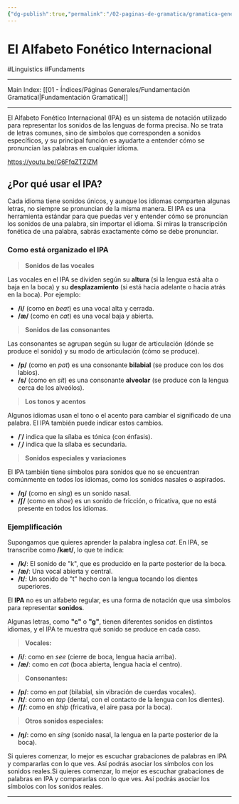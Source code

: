 ```yaml
---
{"dg-publish":true,"permalink":"/02-paginas-de-gramatica/gramatica-general/el-alfabeto-fonetico-internacional/"}
---
```


# El Alfabeto Fonético Internacional
#Linguistics #Fundaments 
___
Main Index: [[01 - Índices/Páginas Generales/Fundamentación Gramatical\|Fundamentación Gramatical]]
___
El Alfabeto Fonético Internacional (IPA) es un sistema de notación utilizado para representar los sonidos de las lenguas de forma precisa. No se trata de letras comunes, sino de símbolos que corresponden a sonidos específicos, y su principal función es ayudarte a entender cómo se pronuncian las palabras en cualquier idioma.

https://youtu.be/G6FfqZTZlZM

## ¿Por qué usar el IPA?
Cada idioma tiene sonidos únicos, y aunque los idiomas comparten algunas letras, no siempre se pronuncian de la misma manera. El IPA es una herramienta estándar para que puedas ver y entender cómo se pronuncian los sonidos de una palabra, sin importar el idioma. Si miras la transcripción fonética de una palabra, sabrás exactamente cómo se debe pronunciar.

### Como está organizado el IPA

>**Sonidos de las vocales**

Las vocales en el IPA se dividen según su **altura** (si la lengua está alta o baja en la boca) y su **desplazamiento** (si está hacia adelante o hacia atrás en la boca). Por ejemplo:

- **/i/** (como en _beat_) es una vocal alta y cerrada.
- **/æ/** (como en _cat_) es una vocal baja y abierta.

>**Sonidos de las consonantes**

Las consonantes se agrupan según su lugar de articulación (dónde se produce el sonido) y su modo de articulación (cómo se produce).

- **/p/** (como en _pat_) es una consonante **bilabial** (se produce con los dos labios).
- **/s/** (como en _sit_) es una consonante **alveolar** (se produce con la lengua cerca de los alveólos).

>**Los tonos y acentos**

Algunos idiomas usan el tono o el acento para cambiar el significado de una palabra. El IPA también puede indicar estos cambios.

- **/ˈ/** indica que la sílaba es tónica (con énfasis).
- **/ˌ/** indica que la sílaba es secundaria.

>**Sonidos especiales y variaciones**

El IPA también tiene símbolos para sonidos que no se encuentran comúnmente en todos los idiomas, como los sonidos nasales o aspirados.

- **/ŋ/** (como en _sing_) es un sonido nasal.
- **/ʃ/** (como en _shoe_) es un sonido de fricción, o fricativa, que no está presente en todos los idiomas.

### Ejemplificación

Supongamos que quieres aprender la palabra inglesa _cat_. En IPA, se transcribe como **/kæt/**, lo que te indica:

- **/k/**: El sonido de "k", que es producido en la parte posterior de la boca.
- **/æ/**: Una vocal abierta y central.
- **/t/**: Un sonido de "t" hecho con la lengua tocando los dientes superiores.

El **IPA** no es un alfabeto regular, es una forma de notación que usa símbolos para representar **sonidos**.

Algunas letras, como **"c"** o **"g"**, tienen diferentes sonidos en distintos idiomas, y el IPA te muestra qué sonido se produce en cada caso.

>**Vocales:**

- **/i/**: como en _see_ (cierre de boca, lengua hacia arriba).
- **/æ/**: como en _cat_ (boca abierta, lengua hacia el centro).

>**Consonantes:**

- **/p/**: como en _pat_ (bilabial, sin vibración de cuerdas vocales).
- **/t/**: como en _tap_ (dental, con el contacto de la lengua con los dientes).
- **/ʃ/**: como en _ship_ (fricativa, el aire pasa por la boca).

>**Otros sonidos especiales:**

- **/ŋ/**: como en _sing_ (sonido nasal, la lengua en la parte posterior de la boca).

Si quieres comenzar, lo mejor es escuchar grabaciones de palabras en IPA y compararlas con lo que ves. Así podrás asociar los símbolos con los sonidos reales.Si quieres comenzar, lo mejor es escuchar grabaciones de palabras en IPA y compararlas con lo que ves. Así podrás asociar los símbolos con los sonidos reales.



___